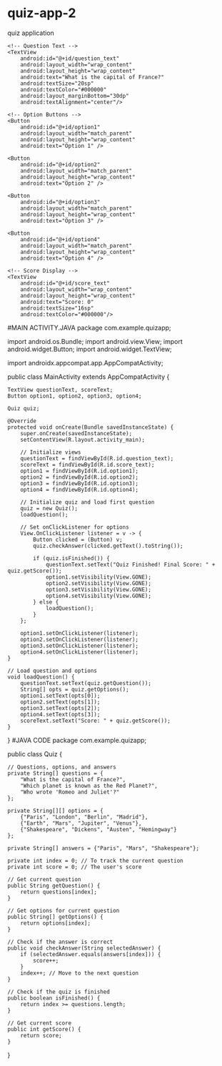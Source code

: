 # quiz-app-2
quiz application
<?xml version="1.0" encoding="utf-8"?>
<LinearLayout 
    xmlns:android="http://schemas.android.com/apk/res/android"
    android:layout_width="match_parent"
    android:layout_height="match_parent"
    android:orientation="vertical"
    android:padding="24dp"
    android:gravity="center"
    android:background="#FFFFFF">

    <!-- Question Text -->
    <TextView
        android:id="@+id/question_text"
        android:layout_width="wrap_content"
        android:layout_height="wrap_content"
        android:text="What is the capital of France?"
        android:textSize="20sp"
        android:textColor="#000000"
        android:layout_marginBottom="30dp"
        android:textAlignment="center"/>

    <!-- Option Buttons -->
    <Button
        android:id="@+id/option1"
        android:layout_width="match_parent"
        android:layout_height="wrap_content"
        android:text="Option 1" />

    <Button
        android:id="@+id/option2"
        android:layout_width="match_parent"
        android:layout_height="wrap_content"
        android:text="Option 2" />

    <Button
        android:id="@+id/option3"
        android:layout_width="match_parent"
        android:layout_height="wrap_content"
        android:text="Option 3" />

    <Button
        android:id="@+id/option4"
        android:layout_width="match_parent"
        android:layout_height="wrap_content"
        android:text="Option 4" />

    <!-- Score Display -->
    <TextView
        android:id="@+id/score_text"
        android:layout_width="wrap_content"
        android:layout_height="wrap_content"
        android:text="Score: 0"
        android:textSize="16sp"
        android:textColor="#000000"/>

</LinearLayout>

#MAIN ACTIVITY.JAVA
package com.example.quizapp;

import android.os.Bundle;
import android.view.View;
import android.widget.Button;
import android.widget.TextView;

import androidx.appcompat.app.AppCompatActivity;

public class MainActivity extends AppCompatActivity {

    TextView questionText, scoreText;
    Button option1, option2, option3, option4;

    Quiz quiz;

    @Override
    protected void onCreate(Bundle savedInstanceState) {
        super.onCreate(savedInstanceState);
        setContentView(R.layout.activity_main);

        // Initialize views
        questionText = findViewById(R.id.question_text);
        scoreText = findViewById(R.id.score_text);
        option1 = findViewById(R.id.option1);
        option2 = findViewById(R.id.option2);
        option3 = findViewById(R.id.option3);
        option4 = findViewById(R.id.option4);

        // Initialize quiz and load first question
        quiz = new Quiz();
        loadQuestion();

        // Set onClickListener for options
        View.OnClickListener listener = v -> {
            Button clicked = (Button) v;
            quiz.checkAnswer(clicked.getText().toString());

            if (quiz.isFinished()) {
                questionText.setText("Quiz Finished! Final Score: " + quiz.getScore());
                option1.setVisibility(View.GONE);
                option2.setVisibility(View.GONE);
                option3.setVisibility(View.GONE);
                option4.setVisibility(View.GONE);
            } else {
                loadQuestion();
            }
        };

        option1.setOnClickListener(listener);
        option2.setOnClickListener(listener);
        option3.setOnClickListener(listener);
        option4.setOnClickListener(listener);
    }

    // Load question and options
    void loadQuestion() {
        questionText.setText(quiz.getQuestion());
        String[] opts = quiz.getOptions();
        option1.setText(opts[0]);
        option2.setText(opts[1]);
        option3.setText(opts[2]);
        option4.setText(opts[3]);
        scoreText.setText("Score: " + quiz.getScore());
    }
}
#JAVA CODE
package com.example.quizapp;

public class Quiz {

    // Questions, options, and answers
    private String[] questions = {
        "What is the capital of France?",
        "Which planet is known as the Red Planet?",
        "Who wrote 'Romeo and Juliet'?"
    };

    private String[][] options = {
        {"Paris", "London", "Berlin", "Madrid"},
        {"Earth", "Mars", "Jupiter", "Venus"},
        {"Shakespeare", "Dickens", "Austen", "Hemingway"}
    };

    private String[] answers = {"Paris", "Mars", "Shakespeare"};

    private int index = 0; // To track the current question
    private int score = 0; // The user's score

    // Get current question
    public String getQuestion() {
        return questions[index];
    }

    // Get options for current question
    public String[] getOptions() {
        return options[index];
    }

    // Check if the answer is correct
    public void checkAnswer(String selectedAnswer) {
        if (selectedAnswer.equals(answers[index])) {
            score++;
        }
        index++; // Move to the next question
    }

    // Check if the quiz is finished
    public boolean isFinished() {
        return index >= questions.length;
    }

    // Get current score
    public int getScore() {
        return score;
    }
}
